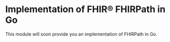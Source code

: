 # Implementation of FHIR® FHIRPath in Go
This module will soon provide you an implementation of FHIRPath in Go.
